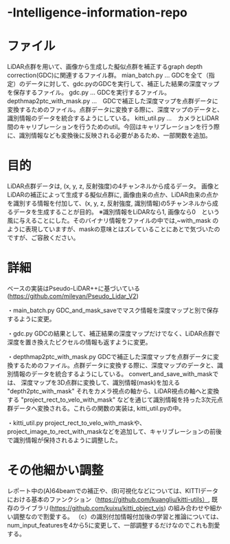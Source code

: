 # -Intelligence-information-repo

# ファイル
LiDAR点群を用いて、画像から生成した擬似点群を補正するgraph depth correction(GDC)に関連するファイル群。
mian_batch.py … GDCを全て（指定）のデータに対して、gdc.pyのGDCを実行して、補正した結果の深度マップを保存するファイル。
gdc.py … GDCを実行するファイル。
depthmap2ptc_with_mask.py …　GDCで補正した深度マップを点群データに変換するためのファイル。点群データに変換する際に、深度マップのデータと、識別情報のデータを統合するようにしている。
kitti_util.py …　カメラとLiDAR間のキャリブレーションを行うためのutil。今回はキャリブレーションを行う際に、識別情報なども変換後に反映される必要があるため、一部関数を追加。

# 目的
LiDAR点群データは, (x, y, z, 反射強度)の4チャンネルから成るデータ。
画像とLiDARの補正によって生成する擬似点群に, 画像由来の点か、LiDAR由来の点かを識別する情報を付加して、(x, y, z, 反射強度, 識別情報)の5チャンネルから成るデータを生成することが目的。
※識別情報をLiDARなら1, 画像なら0　という風に与えることにした。そのバイナリ情報をファイルの中では,~with_mask のように表現していますが、maskの意味とはズレていることにあとで気づいたのですが、ご容赦ください。


# 詳細
ベースの実装はPseudo-LiDAR++に基づいている(https://github.com/mileyan/Pseudo_Lidar_V2)

・main_batch.py 
  GDC_and_mask_saveでマスク情報を深度マップと別で保存するように変更。
  
・gdc.py
  GDCの結果として、補正結果の深度マップだけでなく、LiDAR点群で深度を置き換えたピクセルの情報も返すように変更。
  
・depthmap2ptc_with_mask.py 
  GDCで補正した深度マップを点群データに変換するためのファイル。点群データに変換する際に、深度マップのデータと、識別情報のデータを統合するようにしている。
  convert_and_save_with_maskでは、
  深度マップを3D点群に変換して、識別情報(mask)を加える "depth2ptc_with_mask"
  それをカメラ視点の軸から、LiDAR視点の軸へと変換する "project_rect_to_velo_with_mask"
  などを通じて識別情報を持った3次元点群データへ変換される。これらの関数の実装は, kitti_util.pyの中。
  
 ・kitti_util.py
    project_rect_to_velo_with_maskや、project_image_to_rect_with_maskなどを追加して、キャリブレーションの前後で識別情報が保持されるように調整した。
  
    
 # その他細かい調整
 レポート中の(A)64beamでの補正や、(B)可視化などについては、KITTIデータにおける基本のファンクション（https://github.com/kuangliu/kitti-utils）, 既存のライブラリ(https://github.com/kuixu/kitti_object_vis) の組み合わせや細かい調整なので割愛する。
 （c）の識別付加情報付加後の学習と推論については、num_input_featuresを4から5に変更して、一部調整するだけなのでこれも割愛する。
